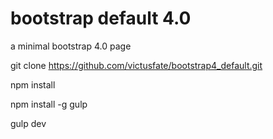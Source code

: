 # bootstrap default 4.0
a minimal bootstrap 4.0 page

git clone https://github.com/victusfate/bootstrap4_default.git

npm install

npm install -g gulp

gulp dev